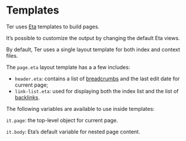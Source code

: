 # Templates

Ter uses [Eta](https://eta.js.org/) templates to build pages.

It’s possible to customize the output by changing the default Eta views.

By default, Ter uses a single layout template for both index and context files.

The `page.eta` layout template has a a few includes:

- `header.eta`: contains a list of [breadcrumbs](/features/breadcrumbs.md) and
  the last edit date for current page;
- `link-list.eta`: used for displaying both the index list and the list of
  [backlinks](/features/backlinks.md).

The following variables are available to use inside templates:

`it.page`: the top-level object for current page.

`it.body`: Eta’s default variable for nested page content.
